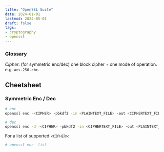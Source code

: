 ```yaml
---
title: "OpenSSL Suite"
date: 2024-01-01
lastmod: 2024-05-01
draft: false
tags:
- cryptography
- openssl
---
```



### Glossary

*Cipher*: (for symmetric enc/dec) one block cipher + one mode of operation. e.g. `aes-256-cbc`.
<!-- *Security Level*:  -->


## Cheetsheet

### Symmetric Enc / Dec


```sh
# enc
openssl enc -<CIPHER> -pbkdf2 -in <PLAINTEXT_FILE> -out <CIPHERTEXT_FILE>

# dec
openssl enc -d -<CIPHER> -pbkdf2 -in <CIPHERTEXT_FILE> -out <PLAINTEXT_FILE>
```

For a list of supported `<CIPHER>`:

```bash
# openssl enc -list

